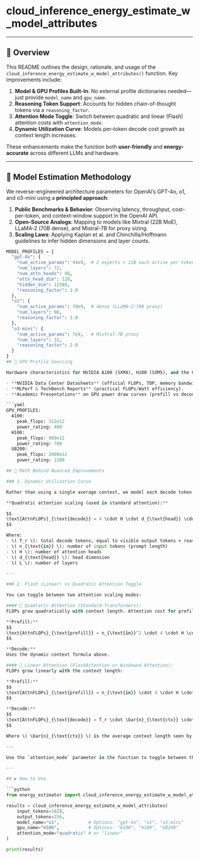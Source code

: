 # cloud_inference_energy_estimate_w_model_attributes

---

## 📘 Overview

This README outlines the design, rationale, and usage of the `cloud_inference_energy_estimate_w_model_attributes()` function. Key improvements include:

1. **Model & GPU Profiles Built-In**: No external profile dictionaries needed—just provide `model_name` and `gpu_name`.
2. **Reasoning Token Support**: Accounts for hidden chain-of-thought tokens via a `reasoning_factor`.
3. **Attention Mode Toggle**: Switch between quadratic and linear (Flash) attention costs with `attention_mode`.
4. **Dynamic Utilization Curve**: Models per-token decode cost growth as context length increases.

These enhancements make the function both **user-friendly** and **energy-accurate** across different LLMs and hardware.

---

## 🎯 Model Estimation Methodology

We reverse-engineered architecture parameters for OpenAI’s GPT-4o, o1, and o3-mini using a **principled approach**:

1. **Public Benchmarks & Behavior**: Observing latency, throughput, cost-per-token, and context-window support in the OpenAI API.
2. **Open-Source Analogs**: Mapping to models like Mixtral (22B MoE), LLaMA-2 (70B dense), and Mistral-7B for proxy sizing.
3. **Scaling Laws**: Applying Kaplan et al. and Chinchilla/Hoffmann guidelines to infer hidden dimensions and layer counts.

```python
MODEL_PROFILES = {
  "gpt-4o": {
    "num_active_params": 44e9,  # 2 experts × 22B each active per token
    "num_layers": 72,
    "num_attn_heads": 96,
    "attn_head_dim": 128,
    "hidden_dim": 12288,
    "reasoning_factor": 1.0
  },
  "o1": {
    "num_active_params": 70e9,  # dense (LLaMA-2-70B proxy)
    "num_layers": 80,
    "reasoning_factor": 3.0
  },
  "o3-mini": {
    "num_active_params": 7e9,   # Mistral-7B proxy
    "num_layers": 32,
    "reasoning_factor": 2.0
  }
}
## 💽 GPU Profile Sourcing

Hardware characteristics for NVIDIA A100 (SXM4), H100 (SXM5), and the GB200 Superchip (Grace+Blackwell) were extracted from:

- **NVIDIA Data Center Datasheets** (official FLOPs, TDP, memory bandwidth).
- **MLPerf & TechBench Reports** (practical FLOPs/Watt efficiency).
- **Academic Presentations** on GPU power draw curves (prefill vs decode utilization).

```yaml
GPU_PROFILES:
  A100:
    peak_flops: 312e12
    power_rating: 400
  H100:
    peak_flops: 989e12
    power_rating: 700
  GB200:
    peak_flops: 2000e12
    power_rating: 1200

## 🔢 Math Behind Nuanced Improvements

### 1. Dynamic Utilization Curve

Rather than using a single average context, we model each decode token *i* as attending to an expanding context of size `n_in + i`. This lets us account for the increasing attention cost across the autoregressive sequence.

**Quadratic attention scaling (used in standard attention):**

$$
\text{AttnFLOPs}_{\text{decode}} = 4 \cdot H \cdot d_{\text{head}} \cdot L \cdot \sum_{i=0}^{T_r - 1} (n_{\text{in}} + i) = 4 \cdot H \cdot d_{\text{head}} \cdot L \cdot \left[ n_{\text{in}} \cdot T_r + \frac{T_r (T_r - 1)}{2} \right]
$$

Where:
- \( T_r \): total decode tokens, equal to visible output tokens × reasoning factor
- \( n_{\text{in}} \): number of input tokens (prompt length)
- \( H \): number of attention heads
- \( d_{\text{head}} \): head dimension
- \( L \): number of layers

---

### 2. Flash (Linear) vs Quadratic Attention Toggle

You can toggle between two attention scaling modes:

#### 🔲 Quadratic Attention (Standard Transformers):
FLOPs grow quadratically with context length. Attention cost for prefill and decode:

**Prefill:**
$$
\text{AttnFLOPs}_{\text{prefill}} = n_{\text{in}}^2 \cdot 4 \cdot H \cdot d_{\text{head}} \cdot L
$$

**Decode:**
Uses the dynamic context formula above.

#### 🔲 Linear Attention (FlashAttention or Windowed Attention):
FLOPs grow linearly with the context length:

**Prefill:**
$$
\text{AttnFLOPs}_{\text{prefill}} = n_{\text{in}} \cdot 4 \cdot H \cdot d_{\text{head}} \cdot L
$$

**Decode:**
$$
\text{AttnFLOPs}_{\text{decode}} = T_r \cdot \bar{n}_{\text{ctx}} \cdot 4 \cdot H \cdot d_{\text{head}} \cdot L
$$

Where \( \bar{n}_{\text{ctx}} \) is the average context length seen by the model across the decode tokens.

---

Use the `attention_mode` parameter in the function to toggle between these two regimes. This lets you model either memory-efficient attention architectures like FlashAttention or legacy transformer patterns depending on your target system.

---

## ▶️ How to Use

```python
from energy_estimator import cloud_inference_energy_estimate_w_model_attributes

results = cloud_inference_energy_estimate_w_model_attributes(
    input_tokens=1024,
    output_tokens=256,
    model_name="o1",           # Options: "gpt-4o", "o1", "o3-mini"
    gpu_name="H100",           # Options: "A100", "H100", "GB200"
    attention_mode="quadratic" # or "linear"
)

print(results)
